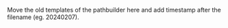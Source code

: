 Move the old templates of the pathbuilder here and add timestamp after the filename (eg. 20240207).


